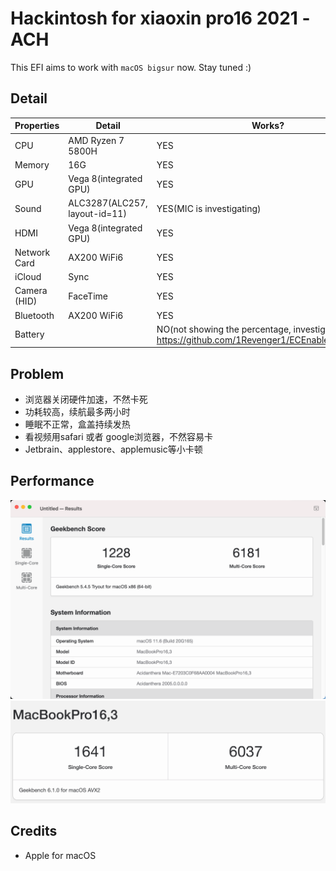 # Hackintosh for xiaoxin pro16 2021 -ACH



This EFI aims to work with `macOS bigsur` now. Stay tuned :)

## Detail

|Properties| Detail                       | Works? |
|---|------------------------------|--|
|CPU| AMD Ryzen 7 5800H            | YES|
|Memory| 16G                          | YES|
|GPU| Vega 8(integrated GPU)       | YES|
|Sound| ALC3287(ALC257, layout-id=11) |YES(MIC is investigating)|
|HDMI| Vega 8(integrated GPU)       |YES|
|Network Card| AX200 WiFi6                  |YES|
|iCloud| Sync                         |YES|
|Camera (HID)| FaceTime                     |YES|
|Bluetooth| AX200 WiFi6                  |YES|
|Battery|                              |NO(not showing the percentage, investigating, https://github.com/1Revenger1/ECEnabler/issues/25)|


## Problem
- 浏览器关闭硬件加速，不然卡死
- 功耗较高，续航最多两小时
- 睡眠不正常，盒盖持续发热
- 看视频用safari 或者 google浏览器，不然容易卡
- Jetbrain、applestore、applemusic等小卡顿

## Performance

![](geek5.png)
![](geek6.png)


## Credits

- Apple for macOS